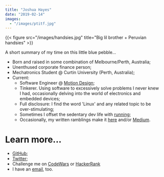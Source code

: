 ```yaml
---
title: "Joshua Hayes"
date: "2019-02-14"
images:
  - "/images/ptitf.jpg"
---
```


{{< figure src="/images/handsies.jpg" title="Big lil brother + Peruvian handsies" >}}

A short summary of my time on this little blue pebble...

* Born and raised in some combination of Melbourne/Perth, Australia;
* Unenthused corporate finance person;
* Mechatronics Student @ Curtin University (Perth, Australia);
* Current:
  * Software Engineer @ [Motion Design](https://motiondesign.nz/);
  * Tinkerer. Using software to excessively solve problems I never knew I had, occasionally delving into the world of electronics and embedded devices;
  * Full disclosure: I find the word 'Linux' and any related topic to be over-stimulating;
  * Sometimes I offset the sedentary dev life with [running](https://www.strava.com/athletes/37836057);
  * Occasionally, my written ramblings make it [here](/posts) and/or [Medium](https://medium.com/@joshhayes747).

# Learn more...

* [GitHub](https://github.com/jdh747);
* [Twitter](https://twitter.com/joshhayes747);
* Challenge me on [CodeWars](https://www.codewars.com/users/jdh747) or [HackerRank](https://www.hackerrank.com/joshhayes747)
* I have an [email](mailto:joshhayes747+website@gmail.com), too.